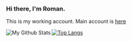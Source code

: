 ### Hi there, I'm Roman.
This is my working account. Main account is [here][primaryAccount]

<img align="left" alt="My Github Stats" src="https://github-readme-stats.codestackr.vercel.app/api?username=carrypotta&show_icons=true&hide_border=true&theme=radical" />

[![Top Langs](https://github-readme-stats.vercel.app/api/top-langs/?username=carrypotta)](https://github.com/anuraghazra/github-readme-stats)

[primaryAccount]: https://github.com/mentikora
